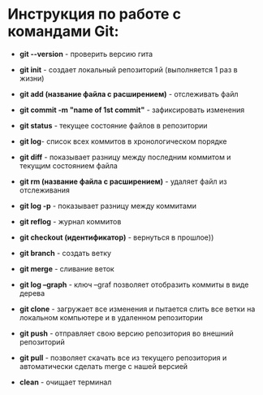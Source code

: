 # Инструкция по работе с командами Git:

* **git --version** - проверить версию гита

* **git init** - создает локальный репозиторий (выполняется 1 раз в жизни)

* **git add (название файла с расширением)** - отслеживать файл

* **git commit -m "name of 1st commit"** - зафиксировать изменения

* **git status** - текущее состояние файлов в репозитории 

* **git log**- список всех коммитов в хронологическом порядке

* **git diff** - показывает разницу между последним коммитом и текущим состоянием файла 

* **git rm (название файла с расширением)** - удаляет файл из отслеживания

* **git log -p** - показывает разницу между коммитами

* **git reflog** - журнал коммитов

* **git checkout (идентификатор)** - вернуться в прошлое))

* **git branch** - создать ветку

* **git merge** - сливание веток

* **git log –graph** - ключ –graf позволяет отобразить коммиты в виде дерева

* **git clone** - загружает все изменения и пытается слить все ветки на локальном компьютере и в удаленном репозитории

* **git push** - отправляет свою версию репозитория во внешний репозиторий

* **git pull** - позволяет скачать все из текущего репозитория и автоматически сделать merge с нашей версией

* **clean** - очищает терминал